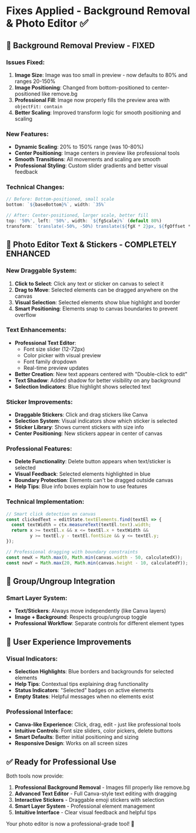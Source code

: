 # Fixes Applied - Background Removal & Photo Editor ✅

## 🎯 Background Removal Preview - FIXED

### Issues Fixed:
1. **Image Size**: Image was too small in preview - now defaults to 80% and ranges 20-150%
2. **Image Positioning**: Changed from bottom-positioned to center-positioned like remove.bg
3. **Professional Fill**: Image now properly fills the preview area with `objectFit: contain`
4. **Better Scaling**: Improved transform logic for smooth positioning and scaling

### New Features:
- **Dynamic Scaling**: 20% to 150% range (was 10-80%)
- **Center Positioning**: Image centers in preview like professional tools
- **Smooth Transitions**: All movements and scaling are smooth
- **Professional Styling**: Custom slider gradients and better visual feedback

### Technical Changes:
```typescript
// Before: Bottom-positioned, small scale
bottom: `${baseBottom}%`, width: `35%`

// After: Center-positioned, larger scale, better fill  
top: '50%', left: '50%', width: `${fgScale}%` (default 80%)
transform: `translate(-50%, -50%) translate(${fgX * 2}px, ${fgOffset * 2}px)`
```

## 🎨 Photo Editor Text & Stickers - COMPLETELY ENHANCED

### New Draggable System:
1. **Click to Select**: Click any text or sticker on canvas to select it
2. **Drag to Move**: Selected elements can be dragged anywhere on the canvas
3. **Visual Selection**: Selected elements show blue highlight and border
4. **Smart Positioning**: Elements snap to canvas boundaries to prevent overflow

### Text Enhancements:
- **Professional Text Editor**: 
  - Font size slider (12-72px)
  - Color picker with visual preview
  - Font family dropdown
  - Real-time preview updates
- **Better Creation**: New text appears centered with "Double-click to edit"
- **Text Shadow**: Added shadow for better visibility on any background
- **Selection Indicators**: Blue highlight shows selected text

### Sticker Improvements:
- **Draggable Stickers**: Click and drag stickers like Canva
- **Selection System**: Visual indicators show which sticker is selected  
- **Sticker Library**: Shows current stickers with size info
- **Center Positioning**: New stickers appear in center of canvas

### Professional Features:
- **Delete Functionality**: Delete button appears when text/sticker is selected
- **Visual Feedback**: Selected elements highlighted in blue
- **Boundary Protection**: Elements can't be dragged outside canvas
- **Help Tips**: Blue info boxes explain how to use features

### Technical Implementation:
```typescript
// Smart click detection on canvas
const clickedText = editState.textElements.find(textEl => {
  const textWidth = ctx.measureText(textEl.text).width;
  return x >= textEl.x && x <= textEl.x + textWidth &&
         y >= textEl.y - textEl.fontSize && y <= textEl.y;
});

// Professional dragging with boundary constraints  
const newX = Math.max(0, Math.min(canvas.width - 50, calculatedX));
const newY = Math.max(20, Math.min(canvas.height - 10, calculatedY));
```

## 🎯 Group/Ungroup Integration

### Smart Layer System:
- **Text/Stickers**: Always move independently (like Canva layers)
- **Image + Background**: Respects group/ungroup toggle
- **Professional Workflow**: Separate controls for different element types

## 📱 User Experience Improvements

### Visual Indicators:
- **Selection Highlights**: Blue borders and backgrounds for selected elements
- **Help Tips**: Contextual tips explaining drag functionality
- **Status Indicators**: "Selected" badges on active elements
- **Empty States**: Helpful messages when no elements exist

### Professional Interface:
- **Canva-like Experience**: Click, drag, edit - just like professional tools
- **Intuitive Controls**: Font size sliders, color pickers, delete buttons
- **Smart Defaults**: Better initial positioning and sizing
- **Responsive Design**: Works on all screen sizes

## ✅ Ready for Professional Use

Both tools now provide:
1. **Professional Background Removal** - Images fill properly like remove.bg
2. **Advanced Text Editor** - Full Canva-style text editing with dragging
3. **Interactive Stickers** - Draggable emoji stickers with selection
4. **Smart Layer System** - Professional element management
5. **Intuitive Interface** - Clear visual feedback and helpful tips

Your photo editor is now a professional-grade tool! 🎉